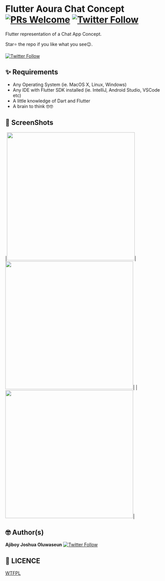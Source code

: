 # Flutter Aoura Chat Concept [![PRs Welcome](https://img.shields.io/twitter/follow/localdev_.svg?style=flat-square)](http://makeapullrequest.com) [![Twitter Follow](https://img.shields.io/twitter/follow/localdev_.svg?style=social)](https://twitter.com/localdev_)

Flutter representation of a Chat App Concept.

Star⭐ the repo if you like what you see😉.

[![Twitter Follow](https://img.shields.io/twitter/follow/localdev_.svg?style=social)](https://twitter.com/localdev_)


## ✨ Requirements
* Any Operating System (ie. MacOS X, Linux, Windows)
* Any IDE with Flutter SDK installed (ie. IntelliJ, Android Studio, VSCode etc)
* A little knowledge of Dart and Flutter
* A brain to think 🤓🤓


## 📸 ScreenShots

|<img src="https://github.com/joshh152/Aoura-chat/blob/master/Screenshot_2020-06-04-11-05-27-423_com.example.aoura_chat.jpg" width="400">|<img src="https://github.com/joshh152/Aoura-chat/blob/master/Screenshot_2020-06-07-14-20-31-225_com.example.aoura_chat.jpg" width="400">|
|<img src="https://github.com/joshh152/Aoura-chat/blob/master/Screenshot_2020-06-05-03-17-52-022_com.example.aoura_chat.jpg" width="400">|


## 🤓 Author(s)
**Ajiboy Joshua Oluwaseun** [![Twitter Follow](https://img.shields.io/twitter/follow/localdev_.svg?style=social)](https://twitter.com/localdev_)


## 🔖 LICENCE
[WTFPL](http://www.wtfpl.net/about/)
